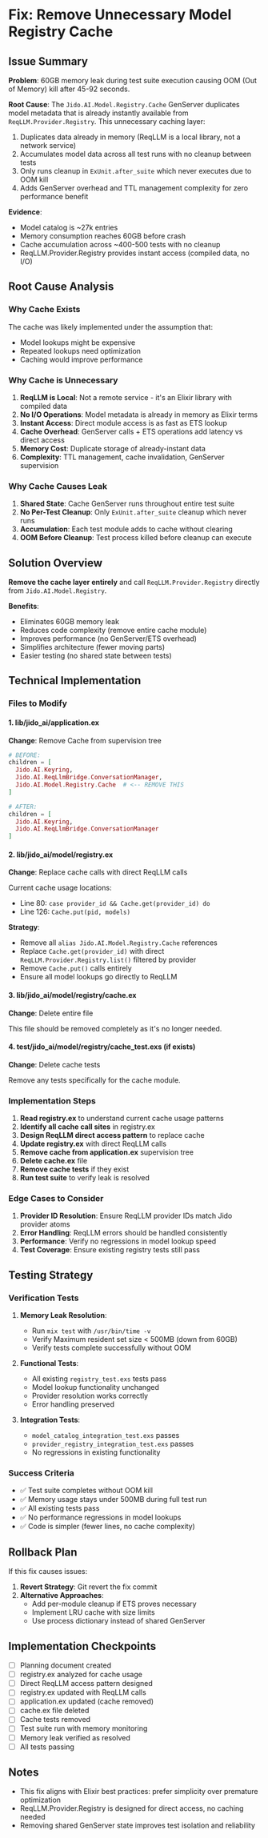 # Fix: Remove Unnecessary Model Registry Cache

## Issue Summary

**Problem**: 60GB memory leak during test suite execution causing OOM (Out of Memory) kill after 45-92 seconds.

**Root Cause**: The `Jido.AI.Model.Registry.Cache` GenServer duplicates model metadata that is already instantly available from `ReqLLM.Provider.Registry`. This unnecessary caching layer:

1. Duplicates data already in memory (ReqLLM is a local library, not a network service)
2. Accumulates model data across all test runs with no cleanup between tests
3. Only runs cleanup in `ExUnit.after_suite` which never executes due to OOM kill
4. Adds GenServer overhead and TTL management complexity for zero performance benefit

**Evidence**:
- Model catalog is ~27k entries
- Memory consumption reaches 60GB before crash
- Cache accumulation across ~400-500 tests with no cleanup
- ReqLLM.Provider.Registry provides instant access (compiled data, no I/O)

## Root Cause Analysis

### Why Cache Exists
The cache was likely implemented under the assumption that:
- Model lookups might be expensive
- Repeated lookups need optimization
- Caching would improve performance

### Why Cache is Unnecessary
1. **ReqLLM is Local**: Not a remote service - it's an Elixir library with compiled data
2. **No I/O Operations**: Model metadata is already in memory as Elixir terms
3. **Instant Access**: Direct module access is as fast as ETS lookup
4. **Cache Overhead**: GenServer calls + ETS operations add latency vs direct access
5. **Memory Cost**: Duplicate storage of already-instant data
6. **Complexity**: TTL management, cache invalidation, GenServer supervision

### Why Cache Causes Leak
1. **Shared State**: Cache GenServer runs throughout entire test suite
2. **No Per-Test Cleanup**: Only `ExUnit.after_suite` cleanup which never runs
3. **Accumulation**: Each test module adds to cache without clearing
4. **OOM Before Cleanup**: Test process killed before cleanup can execute

## Solution Overview

**Remove the cache layer entirely** and call `ReqLLM.Provider.Registry` directly from `Jido.AI.Model.Registry`.

**Benefits**:
- Eliminates 60GB memory leak
- Reduces code complexity (remove entire cache module)
- Improves performance (no GenServer/ETS overhead)
- Simplifies architecture (fewer moving parts)
- Easier testing (no shared state between tests)

## Technical Implementation

### Files to Modify

#### 1. lib/jido_ai/application.ex
**Change**: Remove Cache from supervision tree

```elixir
# BEFORE:
children = [
  Jido.AI.Keyring,
  Jido.AI.ReqLlmBridge.ConversationManager,
  Jido.AI.Model.Registry.Cache  # <-- REMOVE THIS
]

# AFTER:
children = [
  Jido.AI.Keyring,
  Jido.AI.ReqLlmBridge.ConversationManager
]
```

#### 2. lib/jido_ai/model/registry.ex
**Change**: Replace cache calls with direct ReqLLM calls

Current cache usage locations:
- Line 80: `case provider_id && Cache.get(provider_id) do`
- Line 126: `Cache.put(pid, models)`

**Strategy**:
- Remove all `alias Jido.AI.Model.Registry.Cache` references
- Replace `Cache.get(provider_id)` with direct `ReqLLM.Provider.Registry.list()` filtered by provider
- Remove `Cache.put()` calls entirely
- Ensure all model lookups go directly to ReqLLM

#### 3. lib/jido_ai/model/registry/cache.ex
**Change**: Delete entire file

This file should be removed completely as it's no longer needed.

#### 4. test/jido_ai/model/registry/cache_test.exs (if exists)
**Change**: Delete cache tests

Remove any tests specifically for the cache module.

### Implementation Steps

1. **Read registry.ex** to understand current cache usage patterns
2. **Identify all cache call sites** in registry.ex
3. **Design ReqLLM direct access pattern** to replace cache
4. **Update registry.ex** with direct ReqLLM calls
5. **Remove cache from application.ex** supervision tree
6. **Delete cache.ex** file
7. **Remove cache tests** if they exist
8. **Run test suite** to verify leak is resolved

### Edge Cases to Consider

1. **Provider ID Resolution**: Ensure ReqLLM provider IDs match Jido provider atoms
2. **Error Handling**: ReqLLM errors should be handled consistently
3. **Performance**: Verify no regressions in model lookup speed
4. **Test Coverage**: Ensure existing registry tests still pass

## Testing Strategy

### Verification Tests

1. **Memory Leak Resolution**:
   - Run `mix test` with `/usr/bin/time -v`
   - Verify Maximum resident set size < 500MB (down from 60GB)
   - Verify tests complete successfully without OOM

2. **Functional Tests**:
   - All existing `registry_test.exs` tests pass
   - Model lookup functionality unchanged
   - Provider resolution works correctly
   - Error handling preserved

3. **Integration Tests**:
   - `model_catalog_integration_test.exs` passes
   - `provider_registry_integration_test.exs` passes
   - No regressions in existing functionality

### Success Criteria

- ✅ Test suite completes without OOM kill
- ✅ Memory usage stays under 500MB during full test run
- ✅ All existing tests pass
- ✅ No performance regressions in model lookups
- ✅ Code is simpler (fewer lines, no cache complexity)

## Rollback Plan

If this fix causes issues:

1. **Revert Strategy**: Git revert the fix commit
2. **Alternative Approaches**:
   - Add per-module cleanup if ETS proves necessary
   - Implement LRU cache with size limits
   - Use process dictionary instead of shared GenServer

## Implementation Checkpoints

- [ ] Planning document created
- [ ] registry.ex analyzed for cache usage
- [ ] Direct ReqLLM access pattern designed
- [ ] registry.ex updated with ReqLLM calls
- [ ] application.ex updated (cache removed)
- [ ] cache.ex file deleted
- [ ] Cache tests removed
- [ ] Test suite run with memory monitoring
- [ ] Memory leak verified as resolved
- [ ] All tests passing

## Notes

- This fix aligns with Elixir best practices: prefer simplicity over premature optimization
- ReqLLM.Provider.Registry is designed for direct access, no caching needed
- Removing shared GenServer state improves test isolation and reliability
